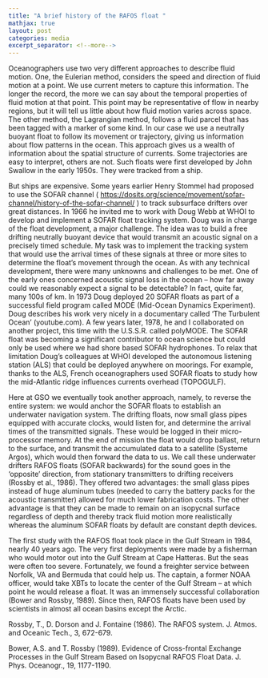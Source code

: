 ```yaml
---
title: "A brief history of the RAFOS float "
mathjax: true
layout: post
categories: media
excerpt_separator: <!--more-->
---
```


Oceanographers use two very different approaches to describe fluid motion. One, the Eulerian method, considers the speed and direction of fluid motion at a point. We use current meters to capture this information. The longer the record, the more we can say about the temporal properties of fluid motion at that point. This point may be representative of flow in nearby regions, but it will tell us little about how fluid motion varies across space. The other method, the Lagrangian method, follows a fluid parcel that has been tagged with a marker of some kind. In our case we use a neutrally buoyant float to follow its movement or trajectory, giving us information about flow patterns in the ocean. This approach gives us a wealth of information about the spatial structure of currents. Some trajectories are easy to interpret, others are not. Such floats were first developed by John Swallow in the early 1950s. They were tracked from a ship. 
<!--more-->

But ships are expensive. Some years earlier Henry Stommel had proposed to use the SOFAR channel ( https://dosits.org/science/movement/sofar-channel/history-of-the-sofar-channel/ ) to track subsurface drifters over great distances. In 1966 he invited me to work with Doug Webb at WHOI to develop and implement a SOFAR float tracking system. Doug was in charge of the float development, a major challenge. The idea was to build a free drifting neutrally buoyant device that would transmit an acoustic signal on a precisely timed schedule. My task was to implement the tracking system that would use the arrival times of these signals at three or more sites to determine the float’s movement through the ocean. As with any technical development, there were many unknowns and challenges to be met. One of the early ones concerned acoustic signal loss in the ocean – how far away could we reasonably expect a signal to be detectable? In fact, quite far, many 100s of km. In 1973 Doug deployed 20 SOFAR floats as part of a successful field program called MODE (Mid-Ocean Dynamics Experiment). Doug describes his work very nicely in a documentary called ‘The Turbulent Ocean’ (youtube.com). A few years later, 1978, he and I collaborated on another project, this time with the U.S.S.R. called polyMODE. The SOFAR float was becoming a significant contributor to ocean science but could only be used where we had shore based SOFAR hydrophones. To relax that limitation Doug’s colleagues at WHOI developed the autonomous listening station (ALS) that could be deployed anywhere on moorings. For example, thanks to the ALS, French oceanographers used SOFAR floats to study how the mid-Atlantic ridge influences currents overhead (TOPOGULF). 

Here at GSO we eventually took another approach, namely, to reverse the entire system: we would anchor the SOFAR floats to establish an underwater navigation system. The drifting floats, now small glass pipes equipped with accurate clocks, would listen for, and determine the arrival times of the transmitted signals. These would be logged in their micro-processor memory. At the end of mission the float would drop ballast, return to the surface, and transmit the accumulated data to a satellite (Systeme Argos), which would then forward the data to us. We call these underwater drifters RAFOS floats (SOFAR backwards) for the sound goes in the ‘opposite’ direction, from stationary transmitters to drifting receivers (Rossby et al., 1986). They offered two advantages: the small glass pipes instead of huge aluminum tubes (needed to carry the battery packs for the acoustic transmitter) allowed for much lower fabrication costs. The other advantage is that they can be made to remain on an isopycnal surface regardless of depth and thereby track fluid motion more realistically whereas the aluminum SOFAR floats by default are constant depth devices. 

The first study with the RAFOS float took place in the Gulf Stream in 1984, nearly 40 years ago. The very first deployments were made by a fisherman who would motor out into the Gulf Stream at Cape Hatteras. But the seas were often too severe. Fortunately, we found a freighter service between Norfolk, VA and Bermuda that could help us. The captain, a former NOAA officer, would take XBTs to locate the center of the Gulf Stream – at which point he would release a float. It was an immensely successful collaboration (Bower and Rossby, 1989). Since then, RAFOS floats have been used by scientists in almost all ocean basins except the Arctic. 


Rossby, T., D. Dorson and J. Fontaine (1986).  The RAFOS system.  J. Atmos. and Oceanic Tech., 3, 672-679.

Bower, A.S. and T. Rossby (1989).  Evidence of Cross-frontal Exchange Processes in the Gulf Stream Based on Isopycnal RAFOS Float Data.  J. Phys. Oceanogr., 19, 1177-1190.
